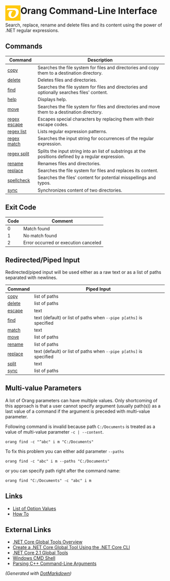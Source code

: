 ﻿# Orang Command\-Line Interface <img align="left" src="../../images/icon48.png">

Search, replace, rename and delete files and its content using the power of \.NET regular expressions\.

## Commands

| Command                                 | Description                                                                                           |
| --------------------------------------- | ----------------------------------------------------------------------------------------------------- |
| [copy](copy-command.md)                 | Searches the file system for files and directories and copy them to a destination directory\.         |
| [delete](delete-command.md)             | Deletes files and directories\.                                                                       |
| [find](find-command.md)                 | Searches the file system for files and directories and optionally searches files' content\.           |
| [help](help-command.md)                 | Displays help\.                                                                                       |
| [move](move-command.md)                 | Searches the file system for files and directories and move them to a destination directory\.         |
| [regex escape](regex-escape-command.md) | Escapes special characters by replacing them with their escape codes\.                                |
| [regex list](regex-list-command.md)     | Lists regular expression patterns\.                                                                   |
| [regex match](regex-match-command.md)   | Searches the input string for occurrences of the regular expression\.                                 |
| [regex split](regex-split-command.md)   | Splits the input string into an list of substrings at the positions defined by a regular expression\. |
| [rename](rename-command.md)             | Renames files and directories\.                                                                       |
| [replace](replace-command.md)           | Searches the file system for files and replaces its content\.                                         |
| [spellcheck](spellcheck-command.md)     | Searches the files' content for potential misspellings and typos\.                                    |
| [sync](sync-command.md)                 | Synchronizes content of two directories\.                                                             |


## Exit Code

Code | Comment
--- | ---
0 | Match found
1 | No match found
2 | Error occurred or execution canceled

## Redirected/Piped Input

Redirected/piped input will be used either as a raw text or as a list of paths separated with newlines.

Command | Piped Input
--- | ---
[copy](copy-command.md) | list of paths
[delete](delete-command.md) | list of paths
[escape](escape-command.md) | text
[find](find-command.md) | text (default) or list of paths when `--pipe p[aths]` is specified
[match](match-command.md) | text
[move](move-command.md) | list of paths
[rename](rename-command.md) | list of paths
[replace](replace-command.md) | text (default) or list of paths when `--pipe p[aths]` is specified
[split](split-command.md) | text
[sync](sync-command.md) | list of paths

## Multi-value Parameters

A lot of Orang parameters can have multiple values. Only shortcoming of this approach is that
a user cannot specify argument (usually path(s)) as a last value of a command
if the argument is preceded with multi-value parameter.

Following command is invalid because path `C:/Documents` is treated as a value of multi-value parameter `-c | --content`.
```
orang find -c "^abc" i m "C:/Documents"
```

To fix this problem you can either add parameter `--paths`
```
orang find -c "abc" i m --paths "C:/Documents"
```

or you can specify path right after the command name:

```
orang find "C:/Documents" -c "abc" i m
```

## Links

* [List of Option Values](OptionValues.md)
* [How To](HowTo.md)

## External Links

* [.NET Core Global Tools Overview](https://docs.microsoft.com/dotnet/core/tools/global-tools)
* [Create a .NET Core Global Tool Using the .NET Core CLI](https://docs.microsoft.com/dotnet/core/tools/global-tools-how-to-create)
* [.NET Core 2.1 Global Tools](https://natemcmaster.com/blog/2018/05/12/dotnet-global-tools/)
* [Windows CMD Shell](https://ss64.com/nt/syntax.html)
* [Parsing C++ Command-Line Arguments](https://docs.microsoft.com/cpp/cpp/parsing-cpp-command-line-arguments?view=vs-2019)

*\(Generated with [DotMarkdown](http://github.com/JosefPihrt/DotMarkdown)\)*